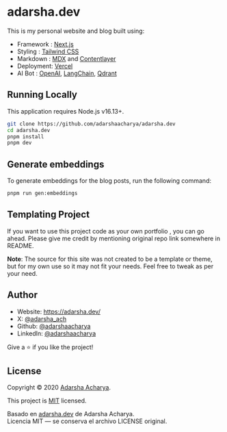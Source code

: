 # adarsha.dev

This is my personal website and blog built using:

- Framework : [Next.js](https://nextjs.org/)
- Styling : [Tailwind CSS](https://tailwindcss.com/)
- Markdown : [MDX](https://mdxjs.com/) and [Contentlayer](https://contentlayer.dev/)
- Deployment: [Vercel](https://vercel.com/)
- AI Bot : [OpenAI](https://openai.com/), [LangChain](https://langchain.com/), [Qdrant](https://qdrant.tech/)

## Running Locally

This application requires Node.js v16.13+.

```bash
git clone https://github.com/adarshaacharya/adarsha.dev
cd adarsha.dev
pnpm install
pnpm dev
```

## Generate embeddings

To generate embeddings for the blog posts, run the following command:

```bash
pnpm run gen:embeddings
```

## Templating Project

If you want to use this project code as your own portfolio , you can go ahead. Please give me credit by mentioning original repo link somewhere in README.

**Note**: The source for this site was not created to be a template or theme, but for my own use so it may not fit your needs. Feel free to tweak as per your need.

## Author

- Website: https://adarsha.dev/
- X: [@adarsha_ach](https://x.com/adarsha_ach)
- Github: [@adarshaacharya](https://github.com/adarshaacharya)
- LinkedIn: [@adarshaacharya](https://linkedin.com/in/adarshaacharya)

Give a ⭐️ if you like the project!

## License

Copyright © 2020 [Adarsha Acharya](https://github.com/adarshaacharya).<br />

This project is [MIT](https://github.com/adarshaacharya/adarsha.dev/blob/master/LICENSE) licensed.


Basado en [adarsha.dev](https://github.com/adarshaacharya/adarsha.dev) de Adarsha Acharya.  
Licencia MIT — se conserva el archivo LICENSE original.